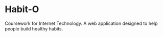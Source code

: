 # Habit-O
Coursework for Internet Technology. A web application designed to help people build healthy habits.
